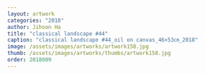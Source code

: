 ```yaml
---
layout: artwork
categories: "2018"
author: Jihoon Ha
title: "classical landscape #44"
caption: "classical landscape #44_oil on canvas_46×53㎝_2018"
image: /assets/images/artworks/artwork158.jpg
thumb: /assets/images/artworks/thumbs/artwork158.jpg
order: 2018009
---
```

